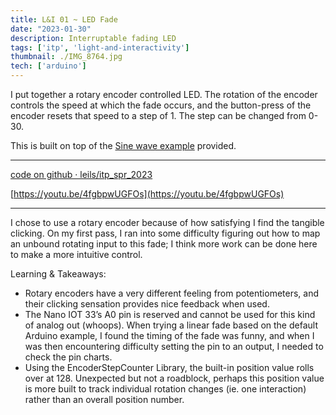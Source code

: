 ```yaml
---
title: L&I 01 ~ LED Fade
date: "2023-01-30"
description: Interruptable fading LED
tags: ['itp', 'light-and-interactivity']
thumbnail: ./IMG_8764.jpg
tech: ['arduino']
---
```

I put together a rotary encoder controlled LED. The rotation of the encoder controls the speed at which the fade occurs, and the button-press of the encoder resets that speed to a step of 1. The step can be changed from 0-30. 

This is built on top of the [Sine wave example](https://tigoe.github.io/LightProjects/fading.html) provided.

---

[code on github · leils/itp_spr_2023](https://github.com/leils/itp_spr_2023/tree/main/light/01_fade)

[https://youtu.be/4fgbpwUGFOs](https://youtu.be/4fgbpwUGFOs)

---

I chose to use a rotary encoder because of how satisfying I find the tangible clicking. On my first pass, I ran into some difficulty figuring out how to map an unbound rotating input to this fade; I think more work can be done here to make a more intuitive control. 

Learning & Takeaways:

- Rotary encoders have a very different feeling from potentiometers, and their clicking sensation provides nice feedback when used.
- The Nano IOT 33’s A0 pin is reserved and cannot be used for this kind of analog out (whoops). When trying a linear fade based on the default Arduino example, I found the timing of the fade was funny, and when I was then encountering difficulty setting the pin to an output, I needed to check the pin charts.
- Using the EncoderStepCounter Library, the built-in position value rolls over at 128. Unexpected but not a roadblock, perhaps this position value is more built to track individual rotation changes (ie. one interaction) rather than an overall position number.